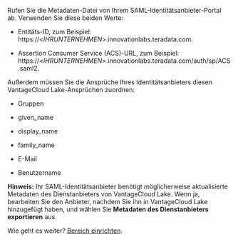 Rufen Sie die Metadaten-Datei von Ihrem SAML-Identitätsanbieter-Portal ab. Verwenden Sie diese beiden Werte:

-   Entitäts-ID, zum Beispiel: https://\<*IHRUNTERNEHMEN*\>.innovationlabs.teradata.com.

-   Assertion Consumer Service (ACS)-URL, zum Beispiel: https://\<*IHRUNTERNEHMEN*\>.innovationlabs.teradata.com/auth/sp/ACS.saml2.

Außerdem müssen Sie die Ansprüche Ihres Identitätsanbieters diesen VantageCloud Lake-Ansprüchen zuordnen:

-   Gruppen

-   given\_name

-   display\_name

-   family\_name

-   E-Mail

-   Benutzername

**Hinweis:** Ihr SAML-Identitätsanbieter benötigt möglicherweise aktualisierte Metadaten des Dienstanbieters von VantageCloud Lake. Wenn ja, bearbeiten Sie den Anbieter, nachdem Sie ihn in VantageCloud Lake hinzugefügt haben, und wählen Sie **Metadaten des Dienstanbieters exportieren** aus.

Wie geht es weiter? [Bereich einrichten](ruf1680184116601.md).
